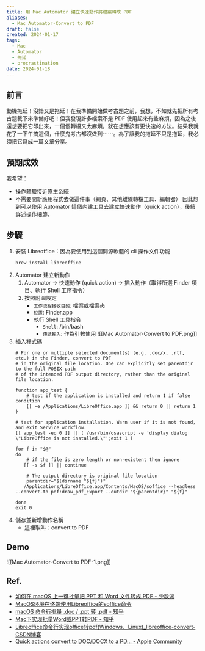 ```yaml
---
title: 用 Mac Automator 建立快速動作將檔案轉成 PDF
aliases:
  - Mac Automator-Convert to PDF
draft: false
created: 2024-01-17
tags:
  - Mac
  - Automator
  - 拖延
  - procrastination
date: 2024-01-18
---
```

## 前言
動機拖延！沒錯又是拖延！在我準備開始做考古題之前，我想，不如就先把所有考古題載下來準備好吧！但我發現許多檔案不是 PDF 使用起來有些麻煩，因為之後還想要把它印出來，一個個轉檔又太麻煩，就在想應該有更快速的方法。結果我就花了一下午搞這個，什麼鬼考古都沒做到⋯⋯。為了讓我的拖延不只是拖延，我必須把它寫成一篇文章分享。
## 預期成效
我希望：
- 操作體驗接近原生系統
- 不需要開新應用程式去做這件事（網頁、其他離線轉檔工具、編輯器）
因此想到可以使用 Automator 這個內建工具去建立快速動作（quick action），後續詳述操作細節。
## 步驟
1. 安裝 Libreoffice：因為要使用到這個開源軟體的 cli 操作文件功能
	``` cli
	brew install libreoffice
	```
2. Automator 建立新動作
	1. Automator → 快速動作 (quick action) → 插入動作（取得所選 Finder 項目、執行 Shell 工序指令）
	2. 按照附圖設定
		- `工作流程接收目的`: 檔案或檔案夾
		- `位置`: Finder.app
		- 執行 Shell 工具指令
			- `Shell`: /bin/bash
			- `傳遞輸入`: 作為引數使用
	   ![[Mac Automator-Convert to PDF.png]]
3. 插入程式碼
	``` shell
	# For one or multiple selected document(s) (e.g. .doc/x, .rtf, etc.) in the Finder, convert to PDF
	# in the original file location. One can explicitly set parentdir to the full POSIX path
	# of the intended PDF output directory, rather than the original file location.
	
	function app_test {
		# test if the application is installed and return 1 if false condition
		[[ -e /Applications/LibreOffice.app ]] && return 0 || return 1
	}
	
	# test for application installation. Warn user if it is not found, and exit Service workflow.
	[[ app_test -eq 0 ]] || ( /usr/bin/osascript -e 'display dialog \"LibreOffice is not installed.\"';exit 1 )
	
	for f in "$@"
	do
		# if the file is zero length or non-existent then ignore
	   [[ -s $f ]] || continue
	
		# The output directory is original file location
		parentdir="$(dirname "${f}")"
	   /Applications/LibreOffice.app/Contents/MacOS/soffice --headless --convert-to pdf:draw_pdf_Export --outdir "${parentdir}" "${f}"
	
	done
	exit 0
	```
4. 儲存並新增動作名稱
	- 這裡取叫：convert to PDF


## Demo
![[Mac Automator-Convert to PDF-1.png]]
## Ref.
- [如何在 macOS 上一键批量把 PPT 和 Word 文件转成 PDF - 少数派](https://sspai.com/post/44140)
- [MacOS环境在终端使用Libreoffice的soffice命令](https://shaichunfeng.com/post/2021/06/11/make-soffice-of-libreoffice-work-on-macos/)
- [macOS 命令行批量 .doc / .ppt 转 .pdf - 知乎](https://zhuanlan.zhihu.com/p/561923128)
- [Mac下实现批量Word或PPT转PDF - 知乎](https://zhuanlan.zhihu.com/p/391820589)
- [Libreoffice命令行实现office转pdf(Windows、Linux)\_libreoffice-convert-CSDN博客](https://blog.csdn.net/CheneyKing/article/details/122323156)
- [Quick actions convert to DOC/DOCX to a PD… - Apple Community](https://discussions.apple.com/thread/251424342?sortBy=best)